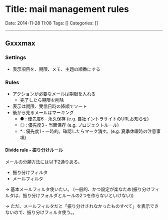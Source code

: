 # Title: mail management rules

Date: 2014-11-28 11:08
Tags: []
Categories: []

---

## Gxxxmax

### Settings

* 表示項目を、期限、メモ、主題の順番にする

### Rules

* アクションが必要なメールは期限を入れる
    * 完了したら期限を削除
* 表示は期限、受信日時の降順でソート
* 後から見るメールはマーキング
    * ● : 優先度6 - 永久保存 (e.g. 自社イントラサイトのURLお知らせ)
    * ◎ : 優先度3 - 当面保存 (e.g. プロジェクトルール)
    * \*  : 優先度1 - 一時的。確認したらマーク消す。(e.g. 夏季休暇時の注意事項)

#### Divide rule - 振り分けルール

メールの分類方法には以下2通りある。

* 振り分けフィルタ
* メールフィルタ

-> 基本メールフィルタ使いたい。 (一般的、かつ設定が楽なため(振り分けフィルタは、振り分けフォルダとルールの2つを作らないといけない))

-> ただ、メールフィルタだと「振り分けされなかったものすべて」を表示できないので、振り分けフィルタ使う。。

